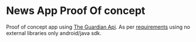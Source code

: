 News App Proof Of concept
==========================

Proof of concept app using [The Guardian Api](https://open-platform.theguardian.com/documentation/).
As per [requirements](https://www.upwork.com/jobs/~01f100073dc9a61db1) using no external libraries only android/java sdk.
